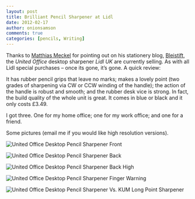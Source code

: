 ```yaml
---
layout: post
title: Brilliant Pencil Sharpener at Lidl
date: 2012-02-17
author: onionsamson
comments: true
categories: [pencils, Writing]
---
```

<p>Thanks to <a href="http://bleistift.memm.de/?p=1993" title="Bleistift — Lidl &amp; WHSmith">Matthias Meckel</a> for pointing out on his stationery blog, <a href="http://bleistift.memm.de">Bleistift</a>, the <em>United Office</em> desktop sharpener <em>Lidl UK</em> are currently selling. As with all Lidl special purchases – once its gone, it’s gone. A quick review:</p>

<p>It has rubber pencil grips that leave no marks; makes a lovely point (two grades of sharpening via CW or CCW winding of the handle); the action of the handle is robust and smooth; and the rubber desk vice is strong. In fact, the build quality of the whole unit is great. It comes in blue or black and it only costs £3.49.</p>

<p>I got three. One for my home office; one for my work office; and one for a friend.</p>

<p>Some pictures (email me if you would like high resolution versions).</p>

<p><img src="http://dl.dropbox.com/u/5435090/UOPS-med/UOPS-front.jpg" alt="United Office Desktop Pencil Sharpener Front" title="United Office Desktop Pencil Sharpener Front" /></p>

<p><img src="http://dl.dropbox.com/u/5435090/UOPS-med/UOPS-back.jpg" alt="United Office Desktop Pencil Sharpener Back" title="United Office Desktop Pencil Sharpener Back" /></p>

<p><img src="http://dl.dropbox.com/u/5435090/UOPS-med/UOPS-back-high.jpg" alt="United Office Desktop Pencil Sharpener Back High" title="United Office Desktop Pencil Sharpener Back" /></p>

<p><img src="http://dl.dropbox.com/u/5435090/UOPS-med/UOPS-warning.jpg" alt="United Office Desktop Pencil Sharpener Finger Warning" title="United Office Desktop Pencil Sharpener Finger Warning" /></p>

<p><img src="http://dl.dropbox.com/u/5435090/UOPS-med/UOPS-vs-KUM_LP.jpg" alt="United Office Desktop Pencil Sharpener Vs. KUM Long Point Sharpener" title="United Office Desktop Pencil Sharpener Vs. KUM Long Point Sharpener" /></p>
